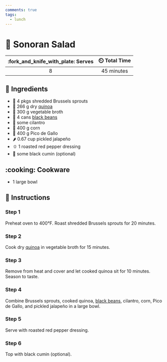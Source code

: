 ```yaml
---
comments: true
tags:
  - lunch
---
```

# :green_salad: Sonoran Salad

| :fork_and_knife_with_plate: Serves | :timer_clock: Total Time |
|:----------------------------------:|:-----------------------: |
| 8 | 45 minutes |

## :salt: Ingredients

- :leafy_green: 4 pkgs shredded Brussels sprouts
- :rice: 266 g dry [quinoa][1]
- :stew: 300 g vegetable broth
- :canned_food: 4 cans [black beans][2]
- :leafy_green: some cilantro
- :corn: 400 g corn
- :tomato: 400 g Pico de Gallo
- :hot_pepper: 0.67 cup pickled jalapeño
- :bell_pepper: 1 roasted red pepper dressing
- :canned_food: some black cumin (optional)

## :cooking: Cookware

- 1 large bowl

## :pencil: Instructions

### Step 1

Preheat oven to 400°F. Roast shredded Brussels sprouts for 20 minutes.

### Step 2

Cook dry [quinoa][1] in vegetable broth for 15 minutes.

### Step 3

Remove from heat and cover and let cooked quinoa sit for 10 minutes. Season to taste.

### Step 4

Combine Brussels sprouts, cooked quinoa, [black beans][2], cilantro, corn, Pico de Gallo, and pickled jalapeño in a
large bowl.

### Step 5

Serve with roasted red pepper dressing.

### Step 6

Top with black cumin (optional).

[1]: <../sides/quinoa.md>
[2]: <../pressurecooker/black-beans.md>
